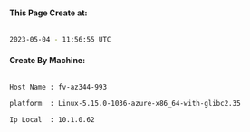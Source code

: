 
   
#### This Page Create at:

```bash

2023-05-04 - 11:56:55 UTC

```

#### Create By Machine:

```bash

Host Name : fv-az344-993

platform  : Linux-5.15.0-1036-azure-x86_64-with-glibc2.35

Ip Local  : 10.1.0.62

```

